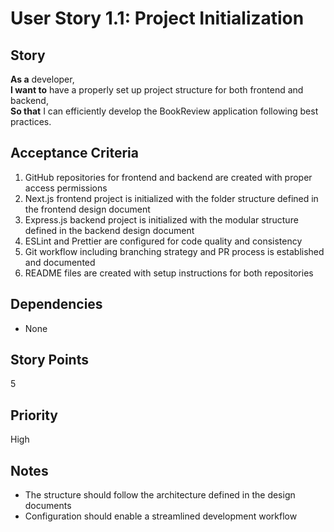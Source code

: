 # User Story 1.1: Project Initialization

## Story
**As a** developer,  
**I want to** have a properly set up project structure for both frontend and backend,  
**So that** I can efficiently develop the BookReview application following best practices.

## Acceptance Criteria
1. GitHub repositories for frontend and backend are created with proper access permissions
2. Next.js frontend project is initialized with the folder structure defined in the frontend design document
3. Express.js backend project is initialized with the modular structure defined in the backend design document
4. ESLint and Prettier are configured for code quality and consistency
5. Git workflow including branching strategy and PR process is established and documented
6. README files are created with setup instructions for both repositories

## Dependencies
- None

## Story Points
5

## Priority
High

## Notes
- The structure should follow the architecture defined in the design documents
- Configuration should enable a streamlined development workflow
